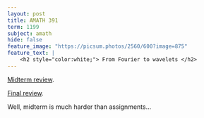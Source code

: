 ```yaml
---
layout: post
title: AMATH 391
term: 1199
subject: amath
hide: false
feature_image: "https://picsum.photos/2560/600?image=875"
feature_text: |
    <h2 style="color:white;"> From Fourier to wavelets </h2>
---
```


[Midterm review](/pdfs/1199/amath391mid.pdf).

[Final review](/pdfs/1199/391final.pdf).

Well, midterm is much harder than assignments...
